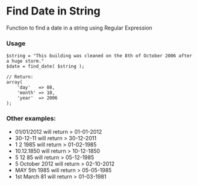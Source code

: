Find Date in String
=======================

Function to find a date in a string using Regular Expression


### Usage

	$string = "This building was cleaned on the 8th of October 2006 after a huge storm."
	$date = find_date( $string );

	// Return:
	array(
		'day'	=> 08,
		'month'	=> 10,
		'year'	=> 2006
	);


### Other examples:

* 01/01/2012 will return > 01-01-2012
* 30-12-11 will return > 30-12-2011
* 1 2 1985 will return > 01-02-1985
* 10.12.1850 will return > 10-12-1850
* 5 12 85 will return > 05-12-1985
* 5 October 2012 will return > 02-10-2012
* MAY 5th 1985 will return > 05-05-1985
* 1st March 81 will return > 01-03-1981